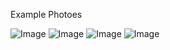 Example Photoes


![Image](https://github.com/user-attachments/assets/2018ac9d-75fb-4e35-baf0-2c4b79560130)
![Image](https://github.com/user-attachments/assets/cdcd6075-4257-4fe3-a577-b4fbd0cd0a33)
![Image](https://github.com/user-attachments/assets/2fed59db-a5d8-4b8c-a3a2-359f2ca1064e)
![Image](https://github.com/user-attachments/assets/38642cb5-fe01-4106-9cdf-bc9280c81a6b)
